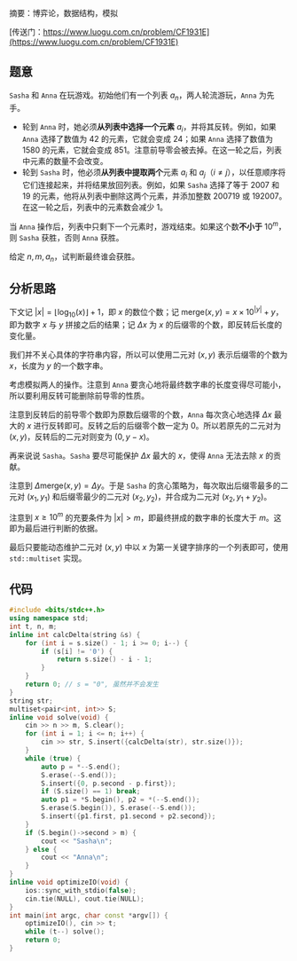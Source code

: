 摘要：博弈论，数据结构，模拟

[传送门：https://www.luogu.com.cn/problem/CF1931E](https://www.luogu.com.cn/problem/CF1931E)

## 题意

`Sasha` 和 `Anna` 在玩游戏。初始他们有一个列表 $a_n$，两人轮流游玩，`Anna` 为先手。

- 轮到 `Anna` 时，她必须**从列表中选择一个元素** $a_i$，并将其反转。例如，如果 `Anna` 选择了数值为 $42$ 的元素，它就会变成 $24$；如果 `Anna` 选择了数值为 $1580$ 的元素，它就会变成 $851$。注意前导零会被去掉。在这一轮之后，列表中元素的数量不会改变。
- 轮到 `Sasha` 时，他必须**从列表中提取两个**元素 $a_i$ 和 $a_j$（$i \ne j$），以任意顺序将它们连接起来，并将结果放回列表。例如，如果 `Sasha` 选择了等于 $2007$ 和 $19$ 的元素，他将从列表中删除这两个元素，并添加整数 $200719$ 或 $192007$。在这一轮之后，列表中的元素数会减少 $1$。

当 `Anna` 操作后，列表中只剩下一个元素时，游戏结束。如果这个数**不小于** $10 ^ m$，则 `Sasha` 获胜，否则 `Anna` 获胜。

给定 $n, m, a_n$，试判断最终谁会获胜。

## 分析思路

下文记 $|x| = \lfloor \log_{10}(x) \rfloor + 1$，即 $x$ 的数位个数；记 $\mathrm{merge}(x, y) = x \times 10 ^ {|y|} + y$，即为数字 $x$ 与 $y$ 拼接之后的结果；记 $\Delta{x}$ 为 $x$ 的后缀零的个数，即反转后长度的变化量。


我们并不关心具体的字符串内容，所以可以使用二元对 $(x, y)$ 表示后缀零的个数为 $x$，长度为 $y$ 的一个数字串。

考虑模拟两人的操作。注意到 `Anna` 要贪心地将最终数字串的长度变得尽可能小，所以要利用反转可能删除前导零的性质。

注意到反转后的前导零个数即为原数后缀零的个数，`Anna` 每次贪心地选择 $\Delta{x}$ 最大的 $x$ 进行反转即可。反转之后的后缀零个数一定为 $0$。所以若原先的二元对为 $(x, y)$，反转后的二元对则变为 $(0, y - x)$。

再来说说 `Sasha`。`Sasha` 要尽可能保护 $\Delta{x}$ 最大的 $x$，使得 `Anna` 无法去除 $x$ 的贡献。

注意到 $\Delta{\mathrm{merge}(x, y)} = \Delta y$。于是 `Sasha` 的贪心策略为，每次取出后缀零最多的二元对 $(x_1, y_1)$ 和后缀零最少的二元对 $(x_2, y_2)$，并合成为二元对 $(x_2, y_1 + y_2)$。

注意到 $x \geq 10 ^ m$ 的充要条件为 $|x| > m$，即最终拼成的数字串的长度大于 $m$。这即为最后进行判断的依据。

最后只要能动态维护二元对 $(x, y)$ 中以 $x$ 为第一关键字排序的一个列表即可，使用 `std::multiset` 实现。

## 代码

```cpp
#include <bits/stdc++.h>
using namespace std;
int t, n, m;
inline int calcDelta(string &s) {
    for (int i = s.size() - 1; i >= 0; i--) {
        if (s[i] != '0') {
            return s.size() - i - 1;
        }
    }
    return 0; // s = "0", 虽然并不会发生
}
string str;
multiset<pair<int, int>> S;
inline void solve(void) {
    cin >> n >> m, S.clear();
    for (int i = 1; i <= n; i++) {
        cin >> str, S.insert({calcDelta(str), str.size()});
    }
    while (true) {
        auto p = *--S.end();
        S.erase(--S.end());
        S.insert({0, p.second - p.first});
        if (S.size() == 1) break;
        auto p1 = *S.begin(), p2 = *(--S.end());
        S.erase(S.begin()), S.erase(--S.end());
        S.insert({p1.first, p1.second + p2.second});
    }
    if (S.begin()->second > m) {
        cout << "Sasha\n";
    } else {
        cout << "Anna\n";
    }
}
inline void optimizeIO(void) {
    ios::sync_with_stdio(false);
    cin.tie(NULL), cout.tie(NULL);
}
int main(int argc, char const *argv[]) {
    optimizeIO(), cin >> t;
    while (t--) solve();
    return 0;
}

```
